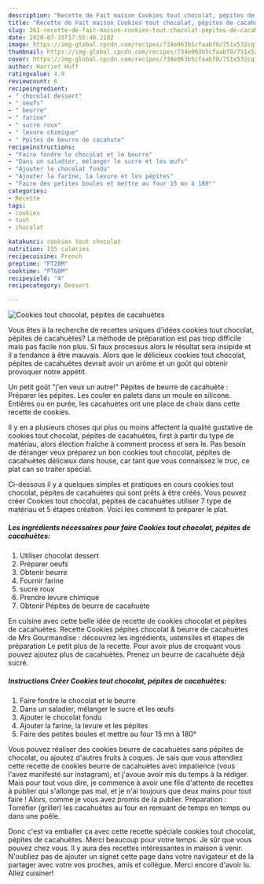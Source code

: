 ```yaml
---
description: "Recette de Fait maison Cookies tout chocolat, pépites de cacahuètes"
title: "Recette de Fait maison Cookies tout chocolat, pépites de cacahuètes"
slug: 261-recette-de-fait-maison-cookies-tout-chocolat-pepites-de-cacahuetes
date: 2020-07-15T17:55:48.210Z
image: https://img-global.cpcdn.com/recipes/734e063b5cfaabf0/751x532cq70/cookies-tout-chocolat-pepites-de-cacahuetes-photo-principale-de-la-recette.jpg
thumbnail: https://img-global.cpcdn.com/recipes/734e063b5cfaabf0/751x532cq70/cookies-tout-chocolat-pepites-de-cacahuetes-photo-principale-de-la-recette.jpg
cover: https://img-global.cpcdn.com/recipes/734e063b5cfaabf0/751x532cq70/cookies-tout-chocolat-pepites-de-cacahuetes-photo-principale-de-la-recette.jpg
author: Harriet Huff
ratingvalue: 4.9
reviewcount: 6
recipeingredient:
- " chocolat dessert"
- " oeufs"
- " beurre"
- " farine"
- " sucre roux"
- " levure chimique"
- " Ppites de beurre de cacahute"
recipeinstructions:
- "Faire fondre le chocolat et le beurre"
- "Dans un saladier, mélanger le sucre et les œufs"
- "Ajouter le chocolat fondu"
- "Ajouter la farine, la levure et les pépites"
- "Faire des petites boules et mettre au four 15 mn à 180°"
categories:
- Recette
tags:
- cookies
- tout
- chocolat

katakunci: cookies tout chocolat 
nutrition: 155 calories
recipecuisine: French
preptime: "PT20M"
cooktime: "PT60M"
recipeyield: "4"
recipecategory: Dessert

---
```



![Cookies tout chocolat, pépites de cacahuètes](https://img-global.cpcdn.com/recipes/734e063b5cfaabf0/751x532cq70/cookies-tout-chocolat-pepites-de-cacahuetes-photo-principale-de-la-recette.jpg)

Vous êtes à la recherche de recettes uniques d'idées cookies tout chocolat, pépites de cacahuètes? La méthode de préparation est pas trop difficile mais pas facile non plus. Si faux processus alors le résultat sera insipide et il a tendance à être mauvais. Alors que le délicieux cookies tout chocolat, pépites de cacahuètes devrait avoir un arôme et un goût qui obtenir provoquer notre appétit.

Un petit goût &#34;j&#39;en veux un autre!&#34; Pépites de beurre de cacahuète : Préparer les pépites. Les couler en palets dans un moule en silicone. Entières ou en purée, les cacahuètes ont une place de choix dans cette recette de cookies.

Il y en a plusieurs choses qui plus ou moins affectent la qualité gustative de cookies tout chocolat, pépites de cacahuètes, first à partir du type de matériau, alors élection fraîche à comment process et sers le. Pas besoin de déranger veux préparez un bon cookies tout chocolat, pépites de cacahuètes délicieux dans house, car tant que vous connaissez le truc, ce plat can so traiter spécial.


Ci-dessous il y a quelques simples et pratiques en cours cookies tout chocolat, pépites de cacahuètes qui sont prêts à être créés. Vous pouvez créer Cookies tout chocolat, pépites de cacahuètes utiliser 7 type de matériau et 5 étapes création. Voici les comment to préparer le plat.

<!--inarticleads1-->

##### Les ingrédients nécessaires pour faire Cookies tout chocolat, pépites de cacahuètes:

1. Utiliser  chocolat dessert
1. Préparer  oeufs
1. Obtenir  beurre
1. Fournir  farine
1.   sucre roux
1. Prendre  levure chimique
1. Obtenir  Pépites de beurre de cacahuète


En cuisine avec cette belle idée de recette de cookies chocolat et pépites de cacahuètes. Recette Cookies pépites chocolat &amp; beurre de cacahuètes de Mrs Gourmandise : découvrez les ingrédients, ustensiles et étapes de préparation Le petit plus de la recette. Pour avoir plus de croquant vous pouvez ajoutez plus de cacahuètes. Prenez un beurre de cacahuète déjà sucré. 

<!--inarticleads2-->

##### Instructions Créer Cookies tout chocolat, pépites de cacahuètes:

1. Faire fondre le chocolat et le beurre
1. Dans un saladier, mélanger le sucre et les œufs
1. Ajouter le chocolat fondu
1. Ajouter la farine, la levure et les pépites
1. Faire des petites boules et mettre au four 15 mn à 180°


Vous pouvez réaliser des cookies beurre de cacahuètes sans pépites de chocolat, ou ajoutez d&#39;autres fruits à coques. Je sais que vous attendiez cette recette de cookies beurre de cacahuètes avec impatience (vous l&#39;avez manifesté sur instagram), et j&#39;avoue avoir mis du temps à la rédiger. Mais pour tout vous dire, je commence à avoir une file d&#39;attente de recettes à publier qui s&#39;allonge pas mal, et je n&#39;ai toujours que deux mains pour tout faire ! Alors, comme je vous avez promis de la publier. Préparation : Torréfier (griller) les cacahuètes au four en remuant de temps en temps ou dans une poêle. 


Donc c'est va emballer ça avec cette recette spéciale cookies tout chocolat, pépites de cacahuètes. Merci beaucoup pour votre temps. Je sûr que vous pouvez chez vous. Il y aura des recettes  intéressantes in maison à venir. N'oubliez pas de ajouter un signet cette page dans votre navigateur et de la partager avec votre vos proches, amis et collègue. Merci encore d'avoir lu. Allez cuisiner!
